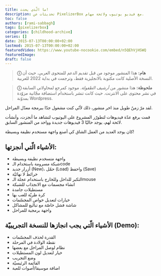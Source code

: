 ```yaml
---
title: ما الّذي يحدث!
description: تحديثات عن PixelizerBox مع فيديو يوتيوب ولائحة مهام.
toc: false
authors: [rami-sabbagh]
tags: [pixelizerbox]
categories: [childhood-archive]
series: []
date: 2015-07-13T00:00:00+02:00
lastmod: 2015-07-13T00:00:00+02:00
featuredVideo: https://www.youtube-nocookie.com/embed/n5QEhVjHSWQ
featuredImage:
draft: false
---
```


> **ⓘ هام:** هذا المنشور موجود من قبل تقديم الدعم للمتحوى العربي. حيث أن النسخة الأصلية كانت مكتوبة بالانجليزية فقط، وترجمت في بداية 2022 للعربية.

> **ⓘ ملحوظة:** هذا منشور من _أرشيف الطفولة_. موجود كمرجع  لمحاولاتي السابقة في نشر محتوى على الانترنت. حيث كانت تنشر باستخدام استضافة مجّانية مزوّدة بمدوّنة Wordpress.

لقد مرّ زمنٌ طويل منذ اخر منشور، ذلك لأنّي كنت مشغول جدّا ببرمجة معدّل المراحل.

قمت برفع عدّة فيديوهات لتطورّر المشروع على اليوتيوب لتشاهد ما أنجزت، وأنشأت لائحة لهم، يوجد حاليّا 3 فيديوهات جديدة وواحد من المنشور السابق.

كان يوجد العديد من العمل الشاق كي أصنع واجهة مستخدم نظيفة وبسيطة!

## الأشياء الّتي أنجزتها:

- واجهة متسخدم نظيفة وبسيطة
- شبكة مسرومة باستخدام الـcode
- أزرار جديد (New)، حمّل (Load) واحفظ (Save)
- خرائط لا نهائيّة
- التكبر للداخل وللخارج باستخدام عجلة الـmouse
- انشاء مجسمات مع الانجذاب للشبكة
- مستطيلات جامدة
- كرة طريّة للعب بها
- خيارات لتعديل خواص المجسّمات
- شاشة فشل خاصّة مع تباليغ للمشاكل
- واجهة برمجية للمراحل

## الأشياء الّتي يجب انجازها للنسخة التجريبيّة (Demo):

- القدرة لحذف المجسّمات
- نقطة الولادة في المرحلة
- نظام لوصل المراحل مع بعضها
- خيار لتعديل لون المستطيلات
- وضع التجريب
- القائمة الرئيسيّة
- اضافة موسيقا/أصوات للعبة
